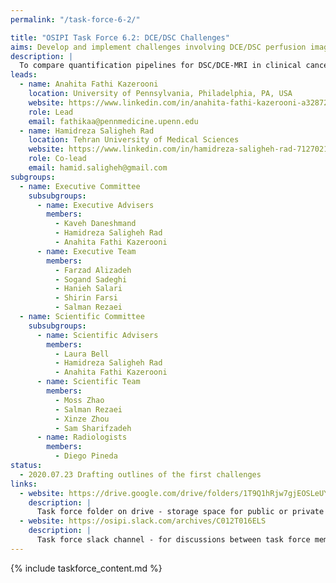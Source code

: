 ```yaml
---
permalink: "/task-force-6-2/"

title: "OSIPI Task Force 6.2: DCE/DSC Challenges"
aims: Develop and implement challenges involving DCE/DSC perfusion imaging analysis
description: |
  To compare quantification pipelines for DSC/DCE-MRI in clinical cancer imaging applications. Through these challenges, the performance of DSC-/DCE-MRI perfusion analysis tools developed in-house by the participating groups or the available software packages will be tested and evaluated according to some metrics (eg. bias and precision on DROs, agreement with reference methods in-vivo, reproducibility on in-vivo data, processing time, etc). The contestants are encouraged to use the software tools listed in OSIPI in creating their pipelines. The aim of this task force is to establish a set of benchmarks for perfusion imaging in different applications. 
leads:
  - name: Anahita Fathi Kazerooni
    location: University of Pennsylvania, Philadelphia, PA, USA
    website: https://www.linkedin.com/in/anahita-fathi-kazerooni-a3287238/
    role: Lead
    email: fathikaa@pennmedicine.upenn.edu
  - name: Hamidreza Saligheh Rad
    location: Tehran University of Medical Sciences
    website: https://www.linkedin.com/in/hamidreza-saligheh-rad-7127021a/
    role: Co-lead
    email: hamid.saligheh@gmail.com
subgroups:
  - name: Executive Committee
    subsubgroups: 
      - name: Executive Advisers
        members: 
          - Kaveh Daneshmand
          - Hamidreza Saligheh Rad
          - Anahita Fathi Kazerooni
      - name: Executive Team
        members: 
          - Farzad Alizadeh
          - Sogand Sadeghi
          - Hanieh Salari
          - Shirin Farsi
          - Salman Rezaei
  - name: Scientific Committee
    subsubgroups:
      - name: Scientific Advisers
        members: 
          - Laura Bell
          - Hamidreza Saligheh Rad
          - Anahita Fathi Kazerooni
      - name: Scientific Team
        members: 
          - Moss Zhao
          - Salman Rezaei
          - Xinze Zhou
          - Sam Sharifzadeh
      - name: Radiologists
        members: 
          - Diego Pineda
status:
  - 2020.07.23 Drafting outlines of the first challenges
links:
  - website: https://drive.google.com/drive/folders/1T9Q1hRjw7gjEOSLeUYB7RyjFLHaEfgpp
    description: |
      Task force folder on drive - storage space for public or private documents developed by the task force.
  - website: https://osipi.slack.com/archives/C012T016ELS
    description: |
      Task force slack channel - for discussions between task force members.
---
```


{% include taskforce_content.md %}
<!--- Please include your task force contents below, free formatting -->
